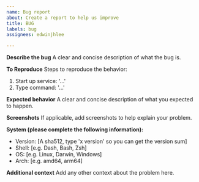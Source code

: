 ```yaml
---
name: Bug report
about: Create a report to help us improve
title: BUG
labels: bug
assignees: edwinjhlee

---
```


**Describe the bug**
A clear and concise description of what the bug is.

**To Reproduce**
Steps to reproduce the behavior:
1. Start up service: '...'
2. Type command: '...'

**Expected behavior**
A clear and concise description of what you expected to happen.

**Screenshots**
If applicable, add screenshots to help explain your problem.

**System (please complete the following information):**
 - Version: [A sha512, type 'x version' so you can get the version sum]
 - Shell: [e.g. Dash, Bash, Zsh]
 - OS: [e.g. Linux, Darwin, Windows]
 - Arch: [e.g. amd64, arm64]


**Additional context**
Add any other context about the problem here.
